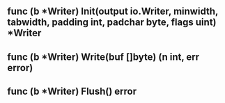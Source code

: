 ## func (b *Writer) Init(output io.Writer, minwidth, tabwidth, padding int, padchar byte, flags uint) *Writer




## func (b *Writer) Write(buf []byte) (n int, err error)




## func (b *Writer) Flush() error